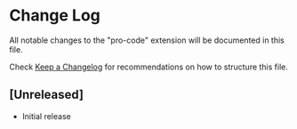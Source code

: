 # Change Log

All notable changes to the "pro-code" extension will be documented in this file.

Check [Keep a Changelog](http://keepachangelog.com/) for recommendations on how to structure this file.

## [Unreleased]

- Initial release
